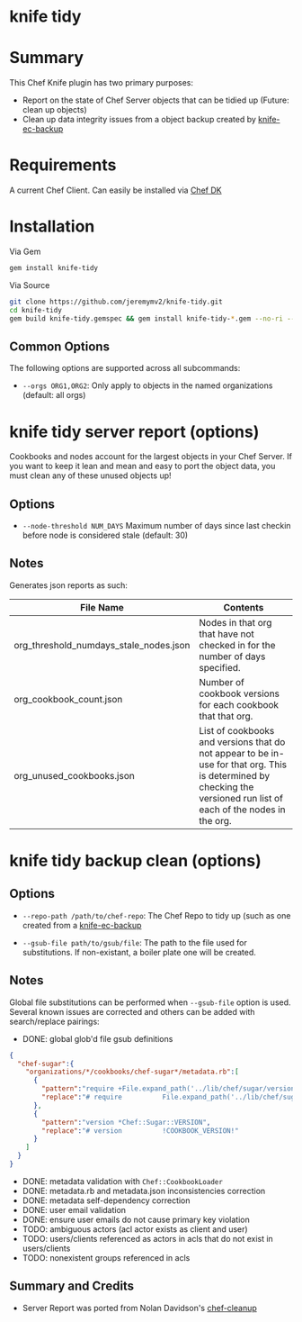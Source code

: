 # knife tidy

# Summary

This Chef Knife plugin has two primary purposes:
 * Report on the state of Chef Server objects that can be tidied up (Future: clean up objects)
 * Clean up data integrity issues from a object backup created by [knife-ec-backup](https://github.com/chef/knife-ec-backup)

# Requirements

A current Chef Client. Can easily be installed via [Chef DK](https://github.com/chef/chef-dk#installation)

# Installation

Via Gem
```bash
gem install knife-tidy
```

Via Source
```bash
git clone https://github.com/jeremymv2/knife-tidy.git
cd knife-tidy
gem build knife-tidy.gemspec && gem install knife-tidy-*.gem --no-ri --no-rdoc
```

## Common Options

The following options are supported across all subcommands:

  * `--orgs ORG1,ORG2`:
    Only apply to objects in the named organizations (default: all orgs)

# knife tidy server report (options)

Cookbooks and nodes account for the largest objects in your Chef Server.
If you want to keep it lean and mean and easy to port the object data, you must
clean any of these unused objects up!

## Options

  * `--node-threshold NUM_DAYS`
    Maximum number of days since last checkin before node is considered stale (default: 30)

## Notes
  Generates json reports as such:

File Name | Contents
--- | ---
org_threshold_numdays_stale_nodes.json | Nodes in that org that have not checked in for the number of days specified.
org_cookbook_count.json | Number of cookbook versions for each cookbook that that org.
org_unused_cookbooks.json | List of cookbooks and versions that do not appear to be in-use for that org. This is determined by checking the versioned run list of each of the nodes in the org.

# knife tidy backup clean (options)

## Options

  * `--repo-path /path/to/chef-repo`:
    The Chef Repo to tidy up (such as one created from a [knife-ec-backup](https://github.com/chef/knife-ec-backup)

  * `--gsub-file path/to/gsub/file`:
    The path to the file used for substitutions. If non-existant, a boiler plate one will be created.

## Notes

  Global file substitutions can be performed when `--gsub-file` option is used. Several known issues are corrected
  and others can be added with search/replace pairings:

  * DONE: global glob'd file gsub definitions

```json
{
  "chef-sugar":{
    "organizations/*/cookbooks/chef-sugar*/metadata.rb":[
      {
        "pattern":"require +File.expand_path('../lib/chef/sugar/version', __FILE__)",
        "replace":"# require          File.expand_path('../lib/chef/sugar/version', __FILE__)"
      },
      {
        "pattern":"version *Chef::Sugar::VERSION",
        "replace":"# version          !COOKBOOK_VERSION!"
      }
    ]
  }
}
```

  * DONE: metadata validation with `Chef::CookbookLoader`
  * DONE: metadata.rb and metadata.json inconsistencies correction
  * DONE: metadata self-dependency correction
  * DONE: user email validation
  * DONE: ensure user emails do not cause primary key violation
  * TODO: ambiguous actors (acl actor exists as client and user)
  * TODO: users/clients referenced as actors in acls that do not exist in users/clients
  * TODO: nonexistent groups referenced in acls

## Summary and Credits

  * Server Report was ported from Nolan Davidson's [chef-cleanup](https://github.com/nsdavidson/chef-cleanup)
